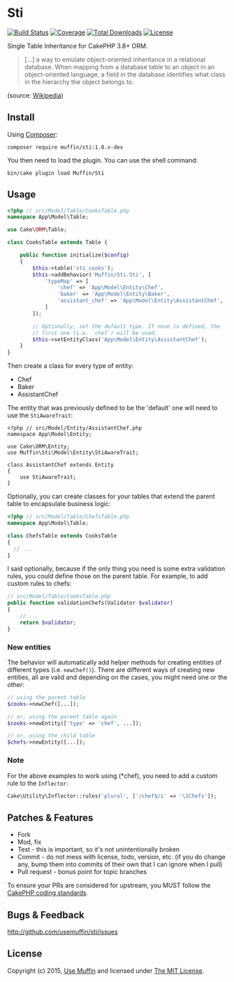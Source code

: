 # Sti

[![Build Status](https://img.shields.io/travis/UseMuffin/Sti/master.svg?style=flat-square)](https://travis-ci.org/UseMuffin/Sti)
[![Coverage](https://img.shields.io/coveralls/UseMuffin/Sti/master.svg?style=flat-square)](https://coveralls.io/r/UseMuffin/Sti)
[![Total Downloads](https://img.shields.io/packagist/dt/muffin/sti.svg?style=flat-square)](https://packagist.org/packages/muffin/sti)
[![License](https://img.shields.io/badge/license-MIT-blue.svg?style=flat-square)](LICENSE)

Single Table Inheritance for CakePHP 3.8+ ORM.

> [...] a way to emulate object-oriented inheritance in a relational database. When mapping from a database
> table to an object in an object-oriented language, a field in the database identifies what class in the
> hierarchy the object belongs to.

(source: [Wikipedia][1])

## Install

Using [Composer][composer]:

```
composer require muffin/sti:1.0.x-dev
```

You then need to load the plugin. You can use the shell command:

```
bin/cake plugin load Muffin/Sti
```

## Usage

```php
<?php // src/Model/Table/CooksTable.php
namespace App\Model\Table;

use Cake\ORM\Table;

class CooksTable extends Table {

    public function initialize($config)
    {
        $this->table('sti_cooks');
        $this->addBehavior('Muffin/Sti.Sti', [
            'typeMap' => [
                'chef' => 'App\Model\Entity\Chef',
                'baker' => 'App\Model\Entity\Baker',
                'assistant_chef' => 'App\Model\Entity\AssistantChef',
            ]
        ]);

        // Optionally, set the default type. If none is defined, the
        // first one (i.e. `chef`) will be used.
        $this->setEntityClass('App\Model\Entity\AssistantChef');
    }
}
```

Then create a class for every type of entity:

- Chef
- Baker
- AssistantChef

The entity that was previously defined to be the 'default' one will need to use the `StiAwareTrait`:

```
<?php // src/Model/Entity/AssistantChef.php
namespace App\Model\Entity;

use Cake\ORM\Entity;
use Muffin\Sti\Model\Entity\StiAwareTrait;

class AssistantChef extends Entity
{
    use StiAwareTrait;
}
```

Optionally, you can create classes for your tables that extend the parent table to encapsulate business logic:

```php
<?php // src/Model/Table/ChefsTable.php
namespace App\Model\Table;

class ChefsTable extends CooksTable
{
  // ...
}
```

I said optionally, because if the only thing you need is some extra validation rules, you could define those
on the parent table. For example, to add custom rules to chefs:

```php
// src/Model/Table/CooksTable.php
public function validationChefs(Validator $validator)
{
    // ...
    return $validator;
}
```

### New entities

 The behavior will automatically add helper methods for creating entities of different types
 (i.e. `newChef()`). There are different ways of creating new entities, all are valid and depending
 on the cases, you might need one or the other:

 ```php
 // using the parent table
 $cooks->newChef([...]);

 // or, using the parent table again
 $cooks->newEntity(['type' => 'chef', ...]);

 // or, using the child table
 $chefs->newEntity([...]);
 ```

### Note

For the above examples to work using (*chef), you need to add a custom rule to the `Inflector`:

```php
Cake\Utility\Inflector::rules('plural', ['/chef$/i' => '\1Chefs']);
```

## Patches & Features

* Fork
* Mod, fix
* Test - this is important, so it's not unintentionally broken
* Commit - do not mess with license, todo, version, etc. (if you do change any, bump them into commits of
their own that I can ignore when I pull)
* Pull request - bonus point for topic branches

To ensure your PRs are considered for upstream, you MUST follow the [CakePHP coding standards][standards].

## Bugs & Feedback

http://github.com/usemuffin/sti/issues

## License

Copyright (c) 2015, [Use Muffin][muffin] and licensed under [The MIT License][mit].

[cakephp]:http://cakephp.org
[composer]:http://getcomposer.org
[mit]:http://www.opensource.org/licenses/mit-license.php
[muffin]:http://usemuffin.com
[standards]:http://book.cakephp.org/3.0/en/contributing/cakephp-coding-conventions.html
[1]:https://en.wikipedia.org/wiki/Single_Table_Inheritance

